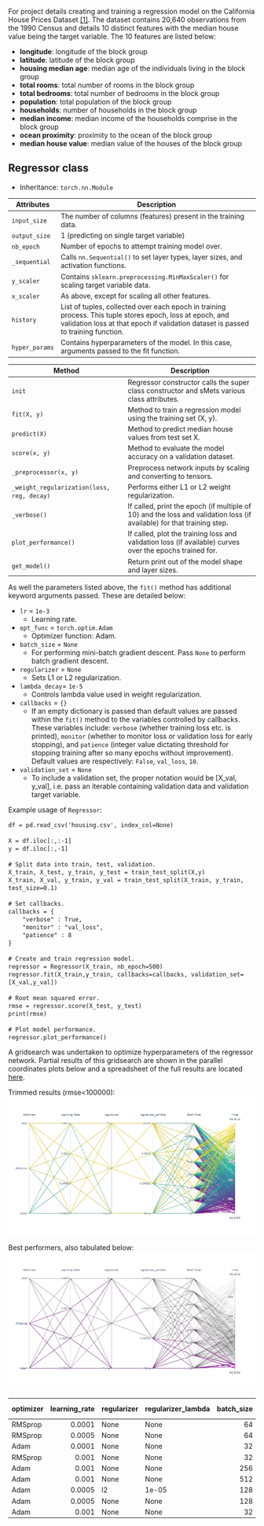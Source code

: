 For project details creating and training a regression model on the California House Prices Dataset [[1]](https://econpapers.repec.org/article/eeestapro/v_3a33_3ay_3a1997_3ai_3a3_3ap_3a291-297.htm). The dataset contains 20,640 observations from the 1990 Census and details 10 distinct features with the median house value being the target variable. The 10 features are listed below:

* **longitude**: longitude of the block group
* **latitude**: latitude of the block group
* **housing median age**: median age of the individuals living in the block group
* ****total rooms****: total number of rooms in the block group
* ****total bedrooms****: total number of bedrooms in the block group
* **population**: total population of the block group
* **households**: number of households in the block group
* **median income**: median income of the households comprise in the block group
* **ocean proximity**: proximity to the ocean of the block group
* **median house value**: median value of the houses of the block group


## **Regressor class** 
- Inheritance: `torch.nn.Module`

| Attributes | Description |
| ----------- | ----------- |
| `input_size` | The number of columns (features) present in the training data. |
| `output_size` | 1 (predicting on single target variable) |
| `nb_epoch` | Number of epochs to attempt training model over. |
| `_sequential` | Calls `nn.Sequential()` to set layer types, layer sizes, and activation functions. |
| `y_scaler` | Contains `sklearn.preprocessing.MinMaxScaler()` for scaling target variable data. |
| `x_scaler` | As above, except for scaling all other features. |
| `history` | List of tuples, collected over each epoch in training process. This tuple stores epoch, loss at epoch, and validation loss at that epoch if validation dataset is passed to training function. |
| `hyper_params` | Contains hyperparameters of the model. In this case, arguments passed to the fit function. |


| Method | Description |
| ----------- | ----------- |
| `init` | Regressor constructor calls the super class constructor and sMets various class attributes. |
| `fit(X, y)` | Method to train a regression model using the training set (X, y). |
| `predict(X)` | Method to predict median house values from test set X. |
| `score(x, y)` | Method to evaluate the model accuracy on a validation dataset. |
| `_preprocessor(x, y)`| Preprocess network inputs by scaling and converting to tensors. |
| `_weight_regularization(loss, reg, decay)` | Performs either L1 or L2 weight regularization.|
| `_verbose()` | If called, print the epoch (if multiple of 10) and the loss and validation loss (if available) for that training step. |
| `plot_performance()` | If called, plot the training loss and validation loss (if available) curves over the epochs trained for. |
| `get_model()` | Return print out of the model shape and layer sizes. |

As well the parameters listed above, the `fit()` method has additional keyword arguments passed. These are detailed below:
* `lr` = `1e-3`
  * Learning rate.
* `opt_func` = `torch.optim.Adam`
  * Optimizer function: Adam.
* `batch_size` = `None`
  * For performing mini-batch gradient descent. Pass `None` to perform batch gradient descent.
* `regularizer` = `None`
  * Sets L1 or L2 regularization.
* `lambda_decay`= `1e-5`
  * Controls lambda value used in weight regularization.
* `callbacks` = `{}`
  * If an empty dictionary is passed than default values are passed within the `fit()` method to the variables controlled by callbacks. These variables include: `verbose` (whether training loss etc. is printed), `monitor` (whether to monitor loss or validation loss for early stopping), and `patience` (integer value dictating threshold for stopping training after so many epochs without improvement). Default values are respectively: `False`, `val_loss`, `10`.
* `validation_set` = `None`
  * To include a validation set, the proper notation would be [X_val, y_val], i.e. pass an iterable containing validation data and validation target variable.

Example usage of `Regressor`:
```
df = pd.read_csv('housing.csv', index_col=None)

X = df.iloc[:,:-1]
y = df.iloc[:,-1]

# Split data into train, test, validation.
X_train, X_test, y_train, y_test = train_test_split(X,y)
X_train, X_val, y_train, y_val = train_test_split(X_train, y_train, test_size=0.1)

# Set callbacks.
callbacks = {
    "verbose" : True,
    "monitor" : "val_loss",
    "patience" : 8
}

# Create and train regression model.
regressor = Regressor(X_train, nb_epoch=500)
regressor.fit(X_train,y_train, callbacks=callbacks, validation_set=[X_val,y_val])

# Root mean squared error.
rmse = regressor.score(X_test, y_test)
print(rmse)

# Plot model performance.
regressor.plot_performance()
```

A gridsearch was undertaken to optimize hyperparameters of the regressor network. Partial results of this gridsearch are shown in the parallel coordinates plots below and a spreadsheet of the full results are located [here](https://github.com/LordLean/California-House-Prices/blob/main/Images/grid_search.csv).

Trimmed results (rmse<100000):
![](https://raw.githubusercontent.com/LordLean/California-House-Prices/main/Images/total.png)

Best performers, also tabulated below:
![](https://raw.githubusercontent.com/LordLean/California-House-Prices/main/Images/best.png)

| optimizer   |   learning_rate | regularizer   | regularizer_lambda   |   batch_size |    rmse |   epoch |   train_time (s) |
|:------------|----------------:|:--------------|:---------------------|-------------:|--------:|--------:|-------------:|
| RMSprop     |          0.0001 | None          | None                 |           64 | 52536   |     131 |     33.6131  |
| RMSprop     |          0.0005 | None          | None                 |           64 | 52672.4 |      57 |     14.881   |
| Adam        |          0.0001 | None          | None                 |           32 | 53262.3 |      53 |     28.3468  |
| RMSprop     |          0.001  | None          | None                 |           32 | 53328.9 |      43 |     20.3538  |
| Adam        |          0.001  | None          | None                 |          256 | 53621   |      71 |      7.84132 |
| Adam        |          0.001  | None          | None                 |          512 | 53672.9 |      40 |      3.39846 |
| Adam        |          0.0005 | l2            | 1e-05                |          128 | 53766.4 |      85 |     17.0314  |
| Adam        |          0.0005 | None          | None                 |          128 | 54168.5 |      39 |      6.69238 |
| Adam        |          0.001  | None          | None                 |           32 | 54197.7 |      38 |     20.4892  |
